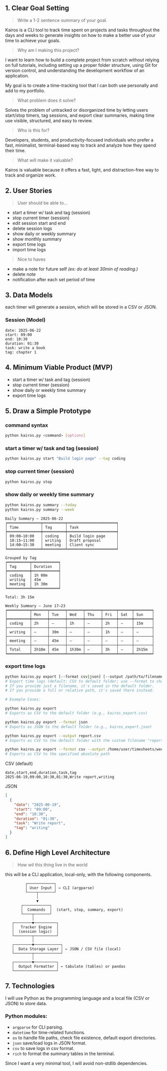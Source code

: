 ## 1. Clear Goal Setting
> Write a 1-2 sentence summary of your goal.

Kairos is a CLI tool to track time spent on projects and tasks throughout the days and weeks to generate insights
on how to make a better use of your time to achieve your goals. 

> Why am I making this project?

I want to learn how to build a complete project from scratch without relying on full tutorials, including
setting up a proper folder structure, using Git for version control, and understanding the development workflow
of an application.

My goal is to create a time-tracking tool that I can both use personally and add to my portfolio.

> What problem does it solve?

Solves the problem of untracked or disorganized time by letting users start/stop timers, tag sessions, and export clear summaries, making time use visible, structured, and easy to review. 

> Who is this for?

Developers, students, and productivity-focused individuals who prefer a fast, minimalist, terminal-based way to track and analyze how they spend their time.

> What will make it valuable?

Kairos is valuable because it offers a fast, light, and distraction-free way to track and organize work.

## 2. User Stories
> User should be able to...
- start a timer w/ task and tag (session)
- stop current timer (session)
- edit session start and end
- delete session logs
- show daily or weekly summary
- show monthly summary
- export time logs
- import time logs
> Nice to haves
- make a note for future self _(ex: do at least 30min of reading.)_
- delete note
- notification after each set period of time

## 3. Data Models
each timer will generate a session, which will be stored in a CSV or JSON.

### Session (Model)
```
date: 2025-06-22
start: 09:00
end: 10:30
duration: 01:30
task: write a book
tag: chapter 1
```

## 4. Minimum Viable Product (MVP)
- start a timer w/ task and tag (session)
- stop current timer (session)
- show daily or weekly time summary
- export time logs

## 5. Draw a Simple Prototype

### command syntax
```bash
python kairos.py <command> [options]
```

### start a timer w/ task and tag (session)
```bash
python kairos.py start "Build login page" --tag coding
```

### stop current timer (session)
```bash
python kairos.py stop
```

### show daily or weekly time summary
```bash
python kairos.py summary --today
python kairos.py summary --week
```

```
Daily Summary – 2025-06-22
╒═══════════════╤══════════╤══════════════════════╕
│ Time          │ Tag      │ Task                 │
╞═══════════════╪══════════╪══════════════════════╡
│ 09:00–10:00   │ coding   │ Build login page     │
│ 10:15–11:00   │ writing  │ Draft proposal       │
│ 14:00–15:30   │ meeting  │ Client sync          │
╘═══════════════╧══════════╧══════════════════════╛

Grouped by Tag
╒══════════╤════════════╕
│ Tag      │ Duration   │
╞══════════╪════════════╡
│ coding   │ 1h 00m     │
│ writing  │ 45m        │
│ meeting  │ 1h 30m     │
╘══════════╧════════════╛

Total: 3h 15m
```

```
Weekly Summary – June 17–23
╒══════════╤═══════╤═══════╤═══════╤═══════╤══════╤══════╤════════╕
│          │ Mon   │ Tue   │ Wed   │ Thu   │ Fri  │ Sat  │ Sun    │
╞══════════╪═══════╪═══════╪═══════╪═══════╪══════╪══════╪════════╡
│ coding   │ 2h    │ —     │ 1h    │ —     │ 2h   │ —    │ 15m    │
├──────────┼───────┼───────┼───────┼───────┼──────┼──────┼────────┤
│ writing  │ —     │ 30m   │ —     │ —     │ 1h   │ —    │ —      │
├──────────┼───────┼───────┼───────┼───────┼──────┼──────┼────────┤
│ meeting  │ —     │ 45m   │ —     │ —     │ —    │ —    │ —      │
├──────────┼───────┼───────┼───────┼───────┼──────┼──────┼────────┤
│ Total    │ 2h10m │ 45m   │ 1h30m │ —     │ 3h   │ —    │ 2h15m  │
╘══════════╧═══════╧═══════╧═══════╧═══════╧══════╧══════╧════════╛

```

### export time logs
```bash
python kairos.py export [--format csv|json] [--output /path/to/filename]
# Export time logs (default: CSV to default folder; use --format to change format)
# If you provide just a filename, it's saved in the default folder.
# If you provide a full or relative path, it's saved there instead.

# Example Cases:

python kairos.py export
# Exports as CSV to the default folder (e.g., kairos_export.csv)

python kairos.py export --format json
# Exports as JSON to the default folder (e.g., kairos_export.json)

python kairos.py export --output report.csv
# Exports as CSV to the default folder with the custom filename "report.csv"

python kairos.py export --format csv --output /home/user/timesheets/week.csv
# Exports as CSV to the specified absolute path
```

 CSV (default)

```
date,start,end,duration,task,tag
2025-06-19,09:00,10:30,01:30,Write report,writing
```

 JSON

```json
[
  {
    "date": "2025-06-19",
    "start": "09:00",
    "end": "10:30",
    "duration": "01:30",
    "task": "Write report",
    "tag": "writing"
  }
]
```

## 6. Define High Level Architecture
> How wil this thing live in the world

this will be a CLI application, local-only, with the following components.
```
         ┌────────────┐
         │ User Input │ ← CLI (argparse)
         └────┬───────┘
              │
              ▼
       ┌────────────┐
       │  Commands  │  (start, stop, summary, export)
       └────┬───────┘
            │
   ┌────────▼──────────┐
   │   Tracker Engine  │
   │  (session logic)  │
   └────────┬──────────┘
            │
   ┌────────▼────────────┐
   │  Data Storage Layer │ ← JSON / CSV file (local)
   └────────┬────────────┘
            │
   ┌────────▼──────────┐
   │  Output Formatter │ ← tabulate (tables) or pandas
   └───────────────────┘

```


## 7. Technologies
I will use Python as the programming language and a local file (CSV or JSON) to store data.

### Python modules:
- `argparse` for CLI parsing.
- `datetime`  for time-related functions.
- `os` to handle file paths, check file existence, default export directories.
- `json` save/load logs in JSON format.
- `csv` to save logs in csv format.
- `rich` to format the summary tables in the terminal.

Since I want a very minimal tool, I will avoid non-stdlib dependencies.




